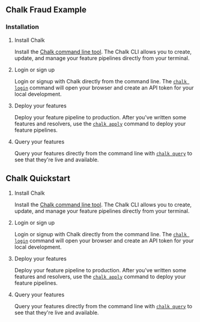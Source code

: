 ## Chalk Fraud Example



### Installation

1. Install Chalk

   Install the [Chalk command line tool](https://docs.chalk.ai/cli).
   The Chalk CLI allows you to create, update, and manage your feature
   pipelines directly from your terminal.

2. Login or sign up

   Login or signup with Chalk directly from the command line. The
   [`chalk login`](https://docs.chalk.ai/cli/login) command will
   open your browser and create an API token for your local development.

3. Deploy your features

   Deploy your feature pipeline to production. After you've written some
   features and resolvers, use the [`chalk apply`](https://docs.chalk.ai/cli/apply)
   command to deploy your feature pipelines.

4. Query your features

   Query your features directly from the command line with
   [`chalk query`](https://docs.chalk.ai/cli/query) to see that they're
   live and available.

## Chalk Quickstart

1. Install Chalk

   Install the [Chalk command line tool](https://docs.chalk.ai/cli).
   The Chalk CLI allows you to create, update, and manage your feature
   pipelines directly from your terminal.

2. Login or sign up

   Login or signup with Chalk directly from the command line. The
   [`chalk login`](https://docs.chalk.ai/cli/login) command will
   open your browser and create an API token for your local development.

3. Deploy your features

   Deploy your feature pipeline to production. After you've written some
   features and resolvers, use the [`chalk apply`](https://docs.chalk.ai/cli/apply)
   command to deploy your feature pipelines.

4. Query your features

   Query your features directly from the command line with
   [`chalk query`](https://docs.chalk.ai/cli/query) to see that they're
   live and available.
